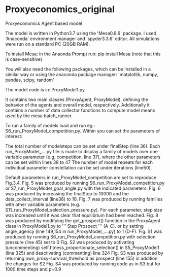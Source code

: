 # Proxyeconomics_original
Proxyeconomics Agent based model

The model is written in Python3.7 using the 'Mesa0.8.6' package. 
I used 'Anaconda' environment manager and 'spyder3.3.6' editor.
All simulations were run on a standard PC (20GB RAM).

To install Mesa:
in the Anaonda Prompt run: pip install Mesa
(note that this is case-sensitive)

You will also need the following packages, which can be installed in a similar way or using the anaconda package manager:
'matplotlib, numpy, pandas, scipy, random'

The model code is in: ProxyModel1.py

It contains two main classes (ProxyAgent, ProxyModel), defining the behavior of the agents and overall model, respectively.
Additionally it contains a number of data collector functions to compute model means used by the mesa batch_runner.

To run a family of models load and run eg.: S6_run_ProxyModel_competition.py.
Within you can set the parameters of interest:

The total number of modelsteps can be set under finalStep (line 36).
Each run_ProxyModel_....py file is made to display a family of models over one variable parameter (e.g. competition, line 37),
where the other parameters can be set within lines 38 to 47
The number of model repeats for each individual parameter constellation can be set under iterations (line50).

Default parameters in run_ProxyModel_competition are set to reproduce Fig.3,4.
Fig. 5 was produced by running S6_run_ProxyModel_competition.py or S7_run_ProxyModel_goal_angle.py with the indicated parameters.
Fig. 6 was produced by increasing the finalStep to 10000 and the data_collect_interval (line38) to 10. 
Fig. 7 was produced by running families with other variable parameters (e.g. S11_run_ProxyModel_selection_pressure.py). For each parameter, step size was increased until it was clear that equilibrium had been reached.
Fig. 8 was produced by modifying the get_prospect() function in the ProxyAgent class in ProxyModel1.py to ''' Step Prospect ''' (A-C).
  or by setting angle_agency (line 149,154 in run_ProxyModel_....py) to 1 (D-F).
Fig. S1 was produced by running S6_run_ProxyModel_competition.py with selection pressure (line 45) set to 0
Fig. S2 was produced by activating (uncommenting) self.fitness_proportionate_selection() in S5_ProxyModel1 (line 325) and deactivating (commenting) line 324
Fig. S3 was produced by returning own_proxy-survival_threshold as prospect (line 155) in addition the changes for S2
Fig. S4 was produced by running code as in S3 but for 1000 time steps and p=0.9


